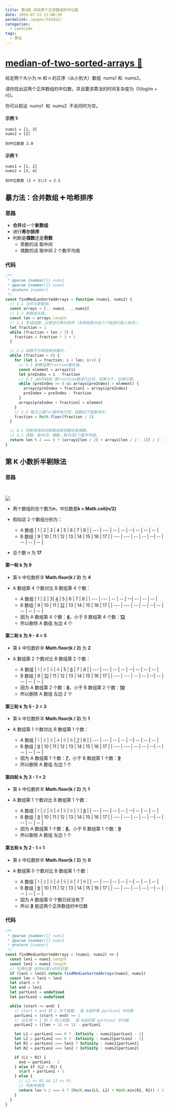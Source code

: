 ```yaml
---
title: 第4题-寻找两个正序数组的中位数
date: 2020-07-22 21:08:59
permalink: /pages/543da2/
categories:
  - LeetCode
tags:
  - 算法
---
```


# [median-of-two-sorted-arrays 🔗](https://leetcode-cn.com/problems/median-of-two-sorted-arrays/)

给定两个大小为 m 和 n 的正序（从小到大）数组  nums1 和  nums2。

请你找出这两个正序数组的中位数，并且要求算法的时间复杂度为  O(log(m + n))。

你可以假设  nums1  和  nums2  不会同时为空。

#### 示例 1:

```
nums1 = [1, 3]
nums2 = [2]

则中位数是 2.0
```

#### 示例 1:

```
nums1 = [1, 2]
nums2 = [3, 4]

则中位数是 (2 + 3)/2 = 2.5
```

<!-- more -->

## 暴力法：合并数组 ➕ 哈希排序

### 思路

- **合并**成一个**新数组**
- 进行**希尔排序**
- 判断是**偶数**还是**奇数**
  - 奇数的话 取中间
  - 偶数的话 取中间 2 个数平均值

### 代码

```JavaScript
/**
 * @param {number[]} nums1
 * @param {number[]} nums2
 * @return {number}
 */
const findMedianSortedArrays = function (nums1, nums2) {
  // 1.1 合并为新数组。
  const arrays = [...nums1, ...nums2]
  // 1.2 新数组长度。
  const len = arrays.length
  // 2.1 生成组数，以便进行希尔排序（本质就是分成几个组进行插入排序）。
  let fraction = 1
  while (fraction < len / 3) {
    fraction = fraction * 3 + 1
  }

  // 2.2 组数不为零就继续循环。
  while (fraction > 0) {
    for (let i = fraction; i < len; i++) {
      // 3.1 新数组第fraction数的值。
      const element = arrays[i]
      let preIndex = i - fraction
      // 3.2 从0开始和 第fraction数进行比较，如果大于，交换位置。
      while (preIndex >= 0 && arrays[preIndex] > element) {
        arrays[preIndex + fraction] = arrays[preIndex]
        preIndex = preIndex - fraction
      }
      arrays[preIndex + fraction] = element
    }
    // 2.3 每次上面for循环执行完，组数向下取整减半。
    fraction = Math.floor(fraction / 2)
  }

  // 4.1 判断排序后的新数组是奇数还是偶数。
  // 4.2 奇数，取中间。偶数，取中间2个数平均值。
  return len % 2 === 0 ? (arrays[len / 2] + arrays[len / 2 - 1]) / 2 : arrays[(len - 1) / 2]
}
```

## 第 K 小数折半剔除法

### 思路

<img style="margin: 30px 0 0;" src="https://cdn.jsdelivr.net/gh/xiaojun996/CDN/images/leetcode/1600781682790.png" />

- 两个数组的总个数为**n**，中位数是**k = Math.ceil(n/2)**
- 假如这 2 个数组分别为：

  - A 数组
    | 1 | 2 | 3 | 4 | 5 | 6 | 7 | 8 |
    | --- | --- | -- | -- | --| -- | -- | -- |
  - B 数组
    | 9 | 10 | 11 | 12 | 13 | 14 | 15 | 16 | 17 |
    | --- | --- | -- | -- | --| -- | -- | -- | -- |

- 总个数 n 为 **17**

#### 第一轮 k 为 9

- 第 k 中位数折半 **Math.floor(k / 2)** 为 **4**
- A 数组第 4 个数对比 B 数组第 4 个数：

  - A 数组
    | 1 | 2 | 3| <u>4</u> | 5 | 6 | 7 | 8 |
    | --- | --- | -- | -- | --| -- | -- | -- |
  - B 数组
    | 9 | 10 | 11 | <u>12</u> | 13 | 14 | 15 | 16 | 17 |
    | --- | --- | -- | -- | --| -- | -- | -- | -- |
  - 因为 A 数组第 4 个数：**<u>4</u>**，小于 B 数组第 4 个数：**<u>12</u>**
  - 所以删除 A 数组 左边 4 个

#### 第二轮 k 为 9 - 4 = 5

- 第 k 中位数折半 **Math.floor(k / 2)** 为 **2**
- A 数组第 2 个数对比 B 数组第 2 个数：

  - A 数组
    | <font color=grey>~~1~~</font> | <font color=grey>~~2~~</font> | <font color=grey>~~3~~</font> | <font color=grey>~~4~~</font> | 5 | <u>6</u> | 7 | 8 |
    | --- | --- | -- | -- | --| -- | -- | -- |
  - B 数组
    | 9 | <u>10</u> | 11 | 12 | 13 | 14 | 15 | 16 | 17 |
    | --- | --- | -- | -- | --| -- | -- | -- | -- |
  - 因为 A 数组第 2 个数：**<u>6</u>**，小于 B 数组第 2 个数：**<u>10</u>**
  - 所以删除 A 数组 左边 2 个

#### 第三轮 k 为 5 - 2 = 3

- 第 k 中位数折半 **Math.floor(k / 2)** 为 **1**
- A 数组第 1 个数对比 B 数组第 1 个数：

  - A 数组
    | <font color=grey>~~1~~</font> | <font color=grey>~~2~~</font> | <font color=grey>~~3~~</font> | <font color=grey>~~4~~</font> | <font color=grey>~~5~~</font> | <font color=grey>~~6~~</font> | <u>7</u> | 8 |
    | --- | --- | -- | -- | --| -- | -- | -- |
  - B 数组
    | <u>9</u> | 10 | 11 | 12 | 13 | 14 | 15 | 16 | 17 |
    | --- | --- | -- | -- | --| -- | -- | -- | -- |
  - 因为 A 数组第 1 个数：**<u>7</u>**，小于 B 数组第 1 个数：**<u>9</u>**
  - 所以删除 A 数组 左边 1 个

#### 第四轮 k 为 3 - 1 = 2

- 第 k 中位数折半 **Math.floor(k / 2)** 为 **1**
- A 数组第 1 个数对比 B 数组第 1 个数：

  - A 数组
    | <font color=grey>~~1~~</font> | <font color=grey>~~2~~</font> | <font color=grey>~~3~~</font> | <font color=grey>~~4~~</font> | <font color=grey>~~5~~</font> | <font color=grey>~~6~~</font> | <font color=grey>~~7~~</font> | <u>8</u> |
    | --- | --- | -- | -- | --| -- | -- | -- |
  - B 数组
    | <u>9</u> | 10 | 11 | 12 | 13 | 14 | 15 | 16 | 17 |
    | --- | --- | -- | -- | --| -- | -- | -- | -- |
  - 因为 A 数组第 1 个数：**<u>8</u>**，小于 B 数组第 1 个数：**<u>9</u>**
  - 所以删除 A 数组 左边 1 个

#### 第五轮 k 为 2 - 1 = 1

- 第 k 中位数折半 **Math.floor(k / 2)** 为 **0**
- A 数组第 0 个数对比 B 数组第 1 个数：

  - A 数组
    | <font color=grey>~~1~~</font> | <font color=grey>~~2~~</font> | <font color=grey>~~3~~</font> | <font color=grey>~~4~~</font> | <font color=grey>~~5~~</font> | <font color=grey>~~6~~</font> | <font color=grey>~~7~~</font> | <font color=grey>~~8~~</font> |
    | --- | --- | -- | -- | --| -- | -- | -- |
  - B 数组
    | <u>9</u> | 10 | 11 | 12 | 13 | 14 | 15 | 16 | 17 |
    | --- | --- | -- | -- | --| -- | -- | -- | -- |
  - 因为 A 数组第 0 个数已经没有了
  - 所以 **<u>9</u>** 是这两个正序数组的中位数

### 代码

```JavaScript
/**
 * @param {number[]} nums1
 * @param {number[]} nums2
 * @return {number}
 */
const findMedianSortedArrays = (nums1, nums2) => {
  const len1 = nums1.length
  const len2 = nums2.length
  // 交换位置 保持长度小的在前面
  if (len1 > len2) return findMedianSortedArrays(nums2, nums1)
  const len = len1 + len2
  let start = 0
  let end = len1
  let partLen1 = undefined
  let partLen2 = undefined

  while (start <= end) {
    // start + end 除 2 向下取整， 是 A组的第 partLen1 中位数
    partLen1 = (start + end) >> 1
    // 总长度 + 1 除 2 向上取整， 是 B组的第 partLen2 中位数
    partLen2 = ((len + 1) >> 1) - partLen1

    let L1 = partLen1 === 0 ? -Infinity : nums1[partLen1 - 1]
    let L2 = partLen2 === 0 ? -Infinity : nums2[partLen2 - 1]
    let R1 = partLen1 === len1 ? Infinity : nums1[partLen1]
    let R2 = partLen2 === len2 ? Infinity : nums2[partLen2]

    if (L1 > R2) {
      end = partLen1 - 1
    } else if (L2 > R1) {
      start = partLen1 + 1
    } else {
      // L1 <= R2 && L2 <= R1
      // 判断奇偶性
      return len % 2 === 0 ? (Math.max(L1, L2) + Math.min(R1, R2)) / 2 : Math.max(L1, L2)
    }
  }
}
```
